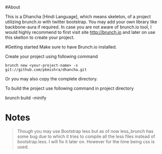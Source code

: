 #About

This is a Dhancha [Hindi Language], which means skeleton, of a project utilizing brunch.io with twitter bootstrap. You may add your own library like backbone-aura if required. In case you are not aware of brunch.io tool, I would highly recommend to first visit site http://brunch.io and later on use this skelton to create your project.

#Getting started
Make sure to have Brunch.io installed.

Create your project using following command

    brunch new <your-project-name> -s git://github.com/pkmishra/dhancha.git
    
Or you may also copy the complete directory.

To build the project use following command in project directory

brunch build -minify

# Notes
>Though you may use Bootstrap less but as of now less_brunch has some bug due to which it tries to compile all the less files instead of bootstrap.less. I will fix it later on. However for the time being css is used.